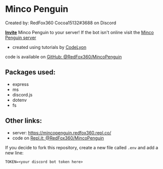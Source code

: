 # Minco Penguin
Created by: RedFox360
Cocoa15132#3688 on Discord

**[Invite](https://discord.com/oauth2/authorize?client_id=725917919292162051&scope=bot&permissions=2147483647)**  Minco Penguin to your server! 
If the bot isn't online visit the [Minco Penguin server](https://mincopenguin.redfox360.repl.co/)

+ created using tutorials by [CodeLyon](https://www.youtube.com/codelyon)

code is available on [GitHub: @RedFox360/MincoPenguin](https://github.com/RedFox360/MincoPenguin)



## Packages used:
+ express
+ ms
+ discord.js
+ dotenv
+ fs

## Other links:
+ server: https://mincopenguin.redfox360.repl.co/
+ code on [Repl.it: @RedFox360/MincoPenguin](https://repl.it/@RedFox360/MincoPenguin#README.md)



If you decide to fork this repository, create a new file called `.env` and add a new line:

```
TOKEN=<your discord bot token here>
```